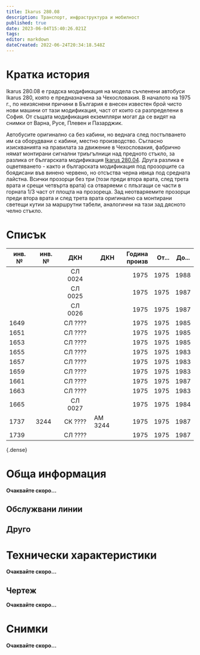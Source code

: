 ```yaml
---
title: Ikarus 280.08
description: Транспорт, инфраструктура и мобилност
published: true
date: 2023-06-04T15:40:26.021Z
tags: 
editor: markdown
dateCreated: 2022-06-24T20:34:18.548Z
---
```


# Кратка история

Ikarus 280.08 е градска модификация на модела съчленени автобуси Ikarus 280, която е предназначена за Чехословакия. В началото на 1975 г., по неизяснени причини в България е внесен известен брой чисто нови машини от тази модификация, част от които са разпределени в София. От същата модификация екземпляри могат да се видят на снимки от Варна, Русе, Плевен и Пазарджик.

Автобусите оригинално са без кабини, но веднага след постъпването им са оборудвани с кабини, местно производство. Съгласно изискванията на правилата за движение в Чехословакия, фабрично нямат монтирани сигнални триъгълници над предното стъкло, за разлика от българската модификация [Ikarus 280.04](http://www.trinmo.org/bg/public-transport/fleet-list/1974-Ikarus-280-04). Друга разлика е оцветяването - както и българската модификация под прозорците са боядисани във винено червено, но отсъства черна ивица под средната лайстна. Всички прозорци без три (този преди втора врата, след трета врата и срещи четвърта врата) са отваряеми с плъзгащи се части в горната 1/3 част от площта на прозореца. Зад неотваряемите прозорци преди втора врата и след трета врата оригинално са монтирани светещи кутии за маршрутни табели, аналогични на тази зад дясното челно стъкло.

# Списък

| инв. №    |инв. №|      ДКН   |ДКН|Година <br> произв| От... | До... |
|------|------|:-------:|---------|-----:|------:|:-----:|
|      |      | СЛ 0024 |         | 1975 |  1975 |  1988 |
|      |      | СЛ 0025 |         | 1975 |  1975 |  1987 |
|      |      | СЛ 0026 |         | 1975 |  1975 |  1987 |
| 1649 |      | СЛ ???? |         | 1975 |  1975 |  1985 |
| 1651 |      | СЛ ???? |         | 1975 |  1975 |  1985 |
| 1653 |      | СЛ ???? |         | 1975 |  1975 |  1985 |
| 1655 |      | СЛ ???? |         | 1975 |  1975 |  1983 |
| 1657 |      | СЛ ???? |         | 1975 |  1975 |  1983 |
| 1659 |      | СЛ ???? |         | 1975 |  1975 |  1983 |
| 1661 |      | СЛ ???? |         | 1975 |  1975 |  1987 |
| 1663 |      | СЛ ???? |         | 1975 |  1975 |  1983 |
| 1665 |      | СЛ 0027 |         | 1975 |  1975 |  1984 |
| 1737 | 3244 | СК ???? | АМ 3244 | 1975 |  1975 |  1987 |
| 1739 |      | СЛ ???? |         | 1975 |  1975 |  1987 |
{.dense}


# Обща информация

**Oчаквайте скоро…**

## Обслужвани линии


## Друго

# Технически характеристики

**Oчаквайте скоро…**

## Чертеж

**Oчаквайте скоро…**

# Снимки

**Oчаквайте скоро…**